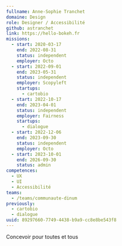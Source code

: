 ```yaml
---
fullname: Anne-Sophie Tranchet
domaine: Design
role: Designer / Accessibilité
github: astranchet
link: https://hello-bokeh.fr
missions:
  - start: 2020-03-17
    end: 2022-08-31
    status: independent
    employer: Octo
  - start: 2022-09-01
    end: 2023-05-31
    status: independent
    employer: Scopyleft
    startups:
      - cartobio
  - start: 2022-10-17
    end: 2023-04-01
    status: independent
    employer: Fairness
    startups:
      - dialogue
  - start: 2022-12-06
    end: 2023-09-30
    status: independent
    employer: Octo
  - start: 2023-10-01
    end: 2026-09-30
    status: admin
competences:
  - UX
  - UI
  - Accessibilité
teams:
  - /teams/communaute-dinum
previously:
  - cartobio
  - dialogue
uuid: 89297660-7749-4438-b9a9-cc8e8be543f8
---
```

Concevoir pour toutes et tous